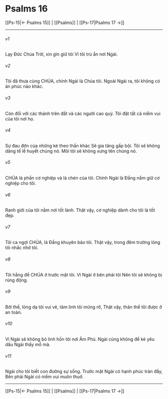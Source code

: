 # Psalms 16

[[Ps-15|← Psalms 15]] | [[Psalms]] | [[Ps-17|Psalms 17 →]]
***



###### v1 
Lạy Đức Chúa Trời, xin gìn giữ tôi Vì tôi trú ẩn nơi Ngài. 

###### v2 
Tôi đã thưa cùng CHÚA, chính Ngài là Chúa tôi. Ngoài Ngài ra, tôi không có ân phúc nào khác. 

###### v3 
Còn đối với các thánh trên đất và các người cao quý. Tôi đặt tất cả niềm vui của tôi nơi họ. 

###### v4 
Sự đau đớn của những kẻ theo thần khác Sẽ gia tăng gấp bội. Tôi sẽ không dâng tế lễ huyết chúng nó. Môi tôi sẽ không xưng tên chúng nó. 

###### v5 
CHÚA là phần cơ nghiệp và là chén của tôi. Chính Ngài là Đấng nắm giữ cơ nghiệp cho tôi. 

###### v6 
Ranh giới của tôi nằm nơi tốt lành. Thật vậy, cơ nghiệp dành cho tôi là tốt đẹp. 

###### v7 
Tôi ca ngợi CHÚA, là Đấng khuyên bảo tôi. Thật vậy, trong đêm trường lòng tôi nhắc nhở tôi. 

###### v8 
Tôi hằng để CHÚA ở trước mặt tôi. Vì Ngài ở bên phải tôi Nên tôi sẽ không bị rúng động. 

###### v9 
Bởi thế, lòng dạ tôi vui vẻ, tâm linh tôi mừng rỡ, Thật vậy, thân thể tôi được ở an toàn. 

###### v10 
Vì Ngài sẽ không bỏ linh hồn tôi nơi Âm Phủ. Ngài cũng không để kẻ yêu dấu Ngài thấy mồ mả. 

###### v11 
Ngài cho tôi biết con đường sự sống. Trước mặt Ngài có hạnh phúc tràn đầy, Bên phải Ngài có niềm vui muôn thuở.

***
[[Ps-15|← Psalms 15]] | [[Psalms]] | [[Ps-17|Psalms 17 →]]
